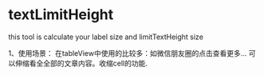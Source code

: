 # textLimitHeight
this tool is calculate your label size and limitTextHeight size

1、使用场景：
在tableView中使用的比较多：如微信朋友圈的点击查看更多... 可以伸缩看全全部的文章内容。收缩cell的功能.
